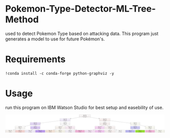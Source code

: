 # Pokemon-Type-Detector-ML-Tree-Method
used to detect Pokemon Type based on attacking data. This program just generates a model to use for future Pokémon's.

# Requirements
```
!conda install -c conda-forge python-graphviz -y
```
# Usage 
run this program on IBM Watson Studio for best setup and easebility of use.

<img src="https://github.com/adgsenpai/Pokemon-Type-Detector-ML-Tree-Method/raw/main/pokemonpredictionmodel.png">
